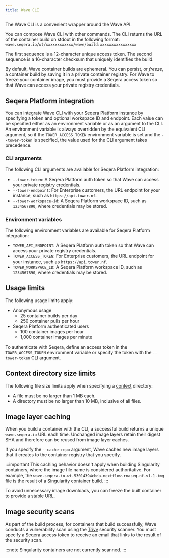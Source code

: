 ```yaml
---
title: Wave CLI
---
```


The Wave CLI is a convenient wrapper around the Wave API.

You can compose Wave CLI with other commands. The CLI returns the URL of the container build on stdout in the following format: `wave.seqera.io/wt/xxxxxxxxxxxx/wave/build:xxxxxxxxxxxxxxxx`

The first sequence is a 12-character unique access token.
The second sequence is a 16-character checksum that uniquely identifies the build.

By default, Wave container builds are ephemeral. You can persist, or _freeze_, a container build by saving it in a private container registry. For Wave to freeze your container image, you must provide a Seqera access token so that Wave can access your private registry credentials.

## Seqera Platform integration

You can integrate Wave CLI with your Seqera Platform instance by specifying a token and optional workspace ID and endpoint. Each value can be specified either as an environment variable or as an argument to the CLI. An environment variable is always overridden by the equivalent CLI argument, so if the `TOWER_ACCESS_TOKEN` environment variable is set and the `--tower-token` is specified, the value used for the CLI argument takes precedence.

### CLI arguments

The following CLI arguments are available for Seqera Platform integration:

- `--tower-token`: A Seqera Platform auth token so that Wave can access your private registry credentials.
- `--tower-endpoint`: For Enterprise customers, the URL endpoint for your instance, such as `https://api.tower.nf`.
- `--tower-workspace-id`: A Seqera Platform workspace ID, such as `1234567890`, where credentials may be stored.

### Environment variables

The following environment variables are available for Seqera Platform integration:

- `TOWER_API_ENDPOINT`: A Seqera Platform auth token so that Wave can access your private registry credentials.
- `TOWER_ACCESS_TOKEN`: For Enterprise customers, the URL endpoint for your instance, such as `https://api.tower.nf`.
- `TOWER_WORKSPACE_ID`: A Seqera Platform workspace ID, such as `1234567890`, where credentials may be stored.

## Usage limits

The following usage limits apply:

- Anonymous usage
  - 25 container builds per day
  - 250 container pulls per hour
- Seqera Platform authenticated users
  - 100 container images per hour
  - 1,000 container images per minute

To authenticate with Seqera, define an access token in the `TOWER_ACCESS_TOKEN` environment variable or specify the token with the `--tower-token` CLI argument.

## Context directory size limits

The following file size limits apply when specifying a [context] directory:

- A file must be no larger than 1 MB each.
- A directory must be no larger than 10 MB, inclusive of all files.

## Image layer caching

When you build a container with the CLI, a successful build returns a unique `wave.seqera.io` URL each time. Unchanged image layers retain their digest SHA and therefore can be reused from image layer caches.

If you specify the `--cache-repo` argument, Wave caches new image layers that it creates to the container registry that you specify.

:::important
This caching behavior doesn't apply when building Singularity containers, where the image file name is considered authoritative. For example, the `wave.seqera.io-wt-53014394cbda-nextflow-rnaseq-nf-v1.1.img` file is the result of a Singularity container build.
:::

To avoid unnecessary image downloads, you can freeze the built container to provide a stable URL.

## Image security scans

As part of the build process, for containers that build successfully, Wave conducts a vulnerability scan using the [Trivy](https://trivy.dev/) security scanner. You must specify a Seqera access token to receive an email that links to the result of the security scan.

:::note
Singularity containers are not currently scanned.
:::

[context]: https://docs.docker.com/build/building/context/
